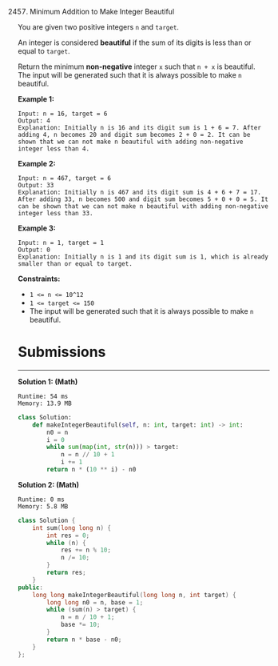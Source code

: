 2457. Minimum Addition to Make Integer Beautiful

You are given two positive integers `n` and `target`.

An integer is considered **beautiful** if the sum of its digits is less than or equal to `target`.

Return the minimum **non-negative** integer `x` such that `n + x` is beautiful. The input will be generated such that it is always possible to make `n` beautiful.

 

**Example 1:**
```
Input: n = 16, target = 6
Output: 4
Explanation: Initially n is 16 and its digit sum is 1 + 6 = 7. After adding 4, n becomes 20 and digit sum becomes 2 + 0 = 2. It can be shown that we can not make n beautiful with adding non-negative integer less than 4.
```

**Example 2:**
```
Input: n = 467, target = 6
Output: 33
Explanation: Initially n is 467 and its digit sum is 4 + 6 + 7 = 17. After adding 33, n becomes 500 and digit sum becomes 5 + 0 + 0 = 5. It can be shown that we can not make n beautiful with adding non-negative integer less than 33.
```

**Example 3:**
```
Input: n = 1, target = 1
Output: 0
Explanation: Initially n is 1 and its digit sum is 1, which is already smaller than or equal to target.
```

**Constraints:**

* `1 <= n <= 10^12`
* `1 <= target <= 150`
* The input will be generated such that it is always possible to make `n` beautiful.

# Submissions
---
**Solution 1: (Math)**
```
Runtime: 54 ms
Memory: 13.9 MB
```
```python
class Solution:
    def makeIntegerBeautiful(self, n: int, target: int) -> int:
        n0 = n
        i = 0
        while sum(map(int, str(n))) > target:
            n = n // 10 + 1
            i += 1
        return n * (10 ** i) - n0
```

**Solution 2: (Math)**
```
Runtime: 0 ms
Memory: 5.8 MB
```
```c++
class Solution {
    int sum(long long n) {
        int res = 0;
        while (n) {
            res += n % 10;
            n /= 10;
        }
        return res;
    }
public:
    long long makeIntegerBeautiful(long long n, int target) {
        long long n0 = n, base = 1;
        while (sum(n) > target) {
            n = n / 10 + 1;
            base *= 10;
        }
        return n * base - n0;
    }
};
```
